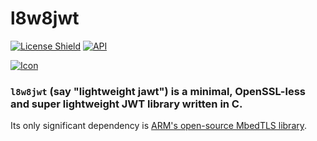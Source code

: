 # l8w8jwt

[![License Shield](https://img.shields.io/badge/license-Apache--2.0-orange)](https://github.com/GlitchedPolygons/l8w8jwt/blob/master/LICENSE)
[![API](https://img.shields.io/badge/api-docs-informational.svg)](https://glitchedpolygons.github.io/l8w8jwt)

[![Icon](https://github.com/GlitchedPolygons/l8w8jwt/blob/master/icon.png?raw=true)](https://jwt.io/)

### `l8w8jwt` (say "lightweight jawt") is a minimal, OpenSSL-less and super lightweight JWT library written in C. 
Its only significant dependency is [ARM's open-source MbedTLS library](https://github.com/ARMmbed/mbedtls).
